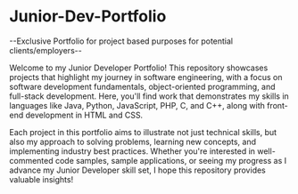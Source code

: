 # Junior-Dev-Portfolio
--Exclusive Portfolio for project based purposes for potential clients/employers--

Welcome to my Junior Developer Portfolio! This repository showcases projects that highlight my journey in software engineering, with a focus on software development fundamentals, object-oriented programming, and full-stack development. Here, you'll find work that demonstrates my skills in languages like Java, Python, JavaScript, PHP, C, and C++, along with front-end development in HTML and CSS.

Each project in this portfolio aims to illustrate not just technical skills, but also my approach to solving problems, learning new concepts, and implementing industry best practices. Whether you're interested in well-commented code samples, sample applications, or seeing my progress as I advance my Junior Developer skill set, I hope this repository provides valuable insights!
